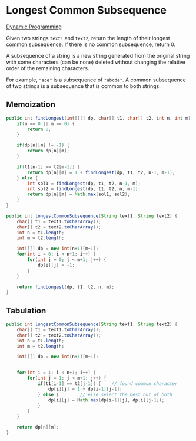 # Longest Common Subsequence

[Dynamic Programming](../DynamicProgramming.md)

Given two strings `text1` and `text2`, return the length of their longest common subsequence. If there is no common subsequence, return 0.

A subsequence of a string is a new string generated from the original string with some characters (can be none) deleted without changing the relative order of the remaining characters.

For example, `"ace"` is a subsequence of `"abcde"`.
A common subsequence of two strings is a subsequence that is common to both strings.

## Memoization

```java
public int findLongest(int[][] dp, char[] t1, char[] t2, int n, int m) {
    if(n == 0 || m == 0) {
        return 0;
    }

    if(dp[n][m] != -1) {
        return dp[n][m];
    }

    if(t1[n-1] == t2[m-1]) {
        return dp[n][m] = 1 + findLongest(dp, t1, t2, n-1, m-1);
    } else {
        int sol1 = findLongest(dp, t1, t2, n-1, m);
        int sol2 = findLongest(dp, t1, t2, n, m-1);
        return dp[n][m] = Math.max(sol1, sol2);
    }
}
```

```java
public int longestCommonSubsequence(String text1, String text2) {
    char[] t1 = text1.toCharArray();
    char[] t2 = text2.toCharArray();
    int n = t1.length;
    int m = t2.length;

    int[][] dp = new int[n+1][m+1];
    for(int i = 0; i < n+1; i++) {
        for(int j = 0; j < m+1; j++) {
            dp[i][j] = -1;
        }
    }

    return findLongest(dp, t1, t2, n, m);
}
```

## Tabulation

```java
public int longestCommonSubsequence(String text1, String text2) {
    char[] t1 = text1.toCharArray();
    char[] t2 = text2.toCharArray();
    int n = t1.length;
    int m = t2.length;

    int[][] dp = new int[n+1][m+1];


    for(int i = 1; i < n+1; i++) {
        for(int j = 1; j < m+1; j++) {
            if(t1[i-1] == t2[j-1]) {    // found common character
                dp[i][j] = 1 + dp[i-1][j-1];
            } else {        // else select the best out of both
                dp[i][j] = Math.max(dp[i-1][j], dp[i][j-1]);
            }
        }
    }

    return dp[n][m];
}
```
